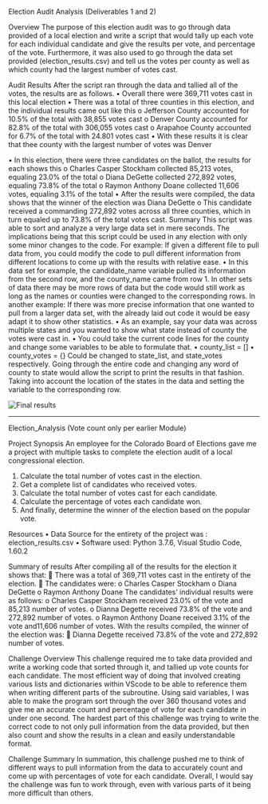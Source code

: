 Election Audit Analysis (Deliverables 1 and 2)

Overview
The purpose of this election audit was to go through data provided of a local election and write a script that would tally up each vote for each individual candidate and give the results per vote, and percentage of the vote. Furthermore, it was also used to go through the data set provided (election_results.csv) and tell us the votes per county as well as which county had the largest number of votes cast.

Audit Results
After the script ran through the data and tallied all of the votes, the results are as follows.
•	Overall there were 369,711 votes cast in this local election
•	There was a total of three counties in this election, and the individual results came out like this
o	Jefferson County accounted for 10.5% of the total with 38,855 votes cast
o	Denver County accounted for 82.8% of the total with 306,055 votes cast
o	Arapahoe County accounted for 6.7% of the total with 24.801 votes cast
•	With these results it is clear that thee county with the largest number of votes was Denver

•	In this election, there were three candidates on the ballot, the results for each shows this
o	Charles Casper Stockham collected 85,213 votes, equaling 23.0% of the total
o	Diana DeGette collected 272,892 votes, equaling 73.8% of the total
o	Raymon Anthony Doane collected 11,606 votes, equaling 3.1% of the total
•	After the results were compiled, the data shows that the winner of the election was Diana DeGette
o	This candidate received a commanding 272,892 votes across all three counties, which in turn equaled up to 73.8% of the total votes cast.
Summary
This script was able to sort and analyze a very large data set in mere seconds. The implications being that this script could be used in any election with only some minor changes to the code. 
For example: If given a different file to pull data from, you could modify the code to pull different information from different locations to come up with the results with relative ease.
•	In this data set for example, the candidate_name variable pulled its information from the second row, and the county_name came from row 1. In other sets of data there may be more rows of data but the code would still work as long as the names or counties were changed to the corresponding rows.
In another example: If there was more precise information that one wanted to pull from a larger data set, with the already laid out code it would be easy adapt it to show other statistics.
•	As an example, say your data was across multiple states and you wanted to show what state instead of county the votes were cast in.
•	You could take the current code lines for the county and change some variables to be able to formulate that.
•	county_list = []
•	county_votes = {}
Could be changed to state_list, and state_votes respectively. Going through the entire code and changing any word of county to state would allow the script to print the results in that fashion. Taking into account the location of the states in the data and setting the variable to the corresponding row.






![Final results](https://user-images.githubusercontent.com/88358771/134981889-0449ab7d-83d5-429f-9880-7e18d2c337dd.png)














----------------------------------------------------------
Election_Analysis (Vote count only per earlier Module)

Project Synopsis
An employee for the Colorado Board of Elections gave me a project with multiple tasks to complete the election audit of a local congressional election.
1.	Calculate the total number of votes cast in the election.
2.	Get a complete list of candidates who received votes.
3.	Calculate the total number of votes cast for each candidate.
4.	Calculate the percentage of votes each candidate won.
5.	And finally, determine the winner of the election based on the popular vote.

Resources
•	Data Source for the entirety of the project was : election_results.csv
•	Software used: Python 3.7.6, Visual Studio Code, 1.60.2

Summary of results
After compiling all of the results for the election it shows that:
	There was a total of 369,711 votes cast in the entirety of the election.
	The candidates were:
  o	Charles Casper Stockham
  o	Diana DeGette
  o	Raymon Anthony Doane
The candidates’ individual results were as follows:
  o	Charles Casper Stockham received 23.0% of the vote and 85,213 number of votes.
  o	Dianna Degette received 73.8% of the vote and 272,892 number of votes.
  o	Raymon Anthony Doane received 3.1% of the vote and11,606 number of votes.
With the results compiled, the winner of the election was:
  	Dianna Degette received 73.8% of the vote and 272,892 number of votes.

Challenge Overview
This challenge required me to take data provided and write a working code that sorted through it, and tallied up vote counts for each candidate. The most efficient way of doing that involved creating various lists and dictionaries within VScode to be able to reference them when writing different parts of the subroutine. Using said variables, I was able to make the program sort through the over 360 thousand votes and give me an accurate count and percentage of vote for each candidate in under one second. The hardest part of this challenge was trying to write the correct code to not only pull information from the data provided, but then also count and show the results in a clean and easily understandable format.

Challenge Summary
In summation, this challenge pushed me to think of different ways to pull information from the data to accurately count and come up with percentages of vote for each candidate. Overall, I would say the challenge was fun to work through, even with various parts of it being more difficult than others.










	


